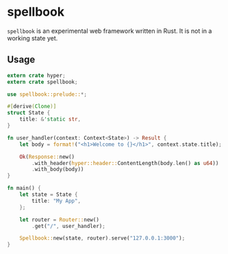 # spellbook

`spellbook` is an experimental web framework written in Rust. It is not in a working state yet.

## Usage

```rust
extern crate hyper;
extern crate spellbook;

use spellbook::prelude::*;

#[derive(Clone)]
struct State {
    title: &'static str,
}

fn user_handler(context: Context<State>) -> Result {
    let body = format!("<h1>Welcome to {}</h1>", context.state.title);

    Ok(Response::new()
        .with_header(hyper::header::ContentLength(body.len() as u64))
        .with_body(body))
}

fn main() {
    let state = State {
        title: "My App",
    };

    let router = Router::new()
        .get("/", user_handler);

    Spellbook::new(state, router).serve("127.0.0.1:3000");
}
```
